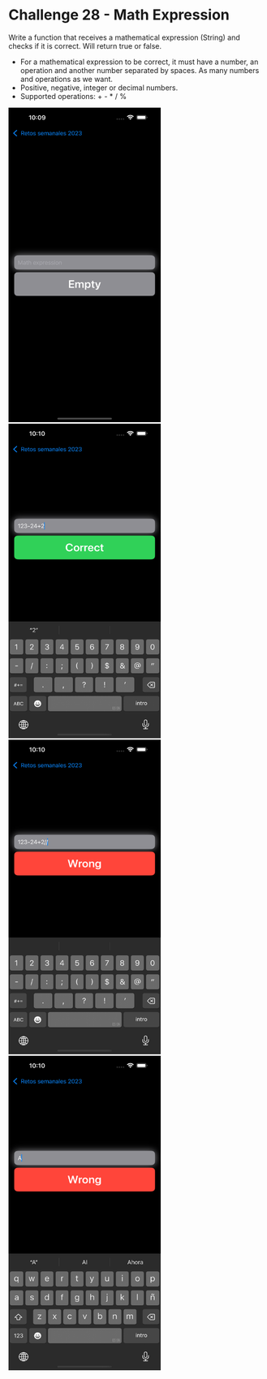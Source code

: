 # Challenge 28 - Math Expression

Write a function that receives a mathematical expression (String) and checks if it is correct. Will return true or false.

- For a mathematical expression to be correct, it must have a number, an operation and another number separated by spaces. As many numbers and operations as we want.
- Positive, negative, integer or decimal numbers.
- Supported operations: + - * / %

<img src="/ChallengesImages/Challenge%2028_1.png" width="300" height="620">
<img src="/ChallengesImages/Challenge%2028_2.png" width="300" height="620">
<img src="/ChallengesImages/Challenge%2028_3.png" width="300" height="620">
<img src="/ChallengesImages/Challenge%2028_4.png" width="300" height="620">